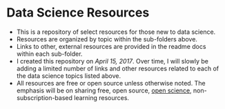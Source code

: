 # Data Science Resources

- This is a repository of select resources for those new to data science.
- Resources are organized by topic within the sub-folders above. 
- Links to other, external resources are provided in the readme docs within each sub-folder.
- I created this repository on _April 15, 2017_. Over time, I will slowly be adding a limited number of links and other resources related to each of the data science topics listed above.
- All resources are free or open source unless otherwise noted. The emphasis will be on sharing free, open source, [open science](http://openhardware.science/), non-subscription-based learning resources.
